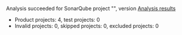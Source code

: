 Analysis succeeded for SonarQube project "", version  [Analysis results](https://sonarcloud.io/dashboard/index/CodeToCommandline)
- Product projects: 4, test projects: 0
- Invalid projects: 0, skipped projects: 0, excluded projects: 0
